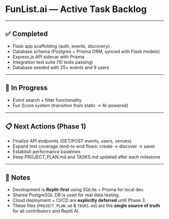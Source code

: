 # FunList.ai — Active Task Backlog

---

## ✅ Completed
- Flask app scaffolding (auth, events, discovery)
- Database schema (Postgres + Prisma ORM, synced with Flask models)
- Express.js API sidecar with Prisma
- Integration test suite (10 tests passing)
- Database seeded with 25+ events and 9 users

---

## 🔄 In Progress
- Event search + filter functionality
- Fun Score system (transition from static → AI-powered)

---

## 📋 Next Actions (Phase 1)
- Finalize API endpoints (GET/POST events, users, venues)
- Expand test coverage (end-to-end flows: create → discover → save)
- Establish performance baselines
- Keep PROJECT_PLAN.md and TASKS.md updated after each milestone

---

## 📌 Notes
- Development is **Replit-first** using SQLite + Prisma for local dev.
- Shared PostgreSQL DB is used for real data testing.
- Cloud deployment + CI/CD are **explicitly deferred** until Phase 3.
- These files (`PROJECT_PLAN.md` & `TASKS.md`) are the **single source of truth** for all contributors and Replit AI.